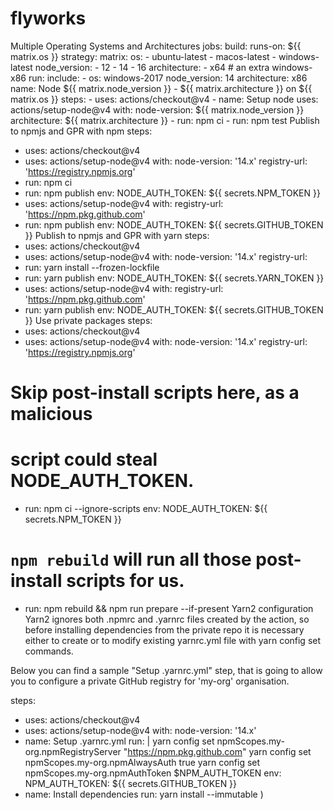 # flyworks
Multiple Operating Systems and Architectures
jobs:
  build:
    runs-on: ${{ matrix.os }}
    strategy:
      matrix:
        os:
          - ubuntu-latest
          - macos-latest
          - windows-latest
        node_version:
          - 12
          - 14
          - 16
        architecture:
          - x64
        # an extra windows-x86 run:
        include:
          - os: windows-2017
            node_version: 14
            architecture: x86
    name: Node ${{ matrix.node_version }} - ${{ matrix.architecture }} on ${{ matrix.os }}
    steps:
      - uses: actions/checkout@v4
      - name: Setup node
        uses: actions/setup-node@v4
        with:
          node-version: ${{ matrix.node_version }}
          architecture: ${{ matrix.architecture }}
      - run: npm ci
      - run: npm test
Publish to npmjs and GPR with npm
steps:
- uses: actions/checkout@v4
- uses: actions/setup-node@v4
  with:
    node-version: '14.x'
    registry-url: 'https://registry.npmjs.org'
- run: npm ci
- run: npm publish
  env:
    NODE_AUTH_TOKEN: ${{ secrets.NPM_TOKEN }}
- uses: actions/setup-node@v4
  with:
    registry-url: 'https://npm.pkg.github.com'
- run: npm publish
  env:
    NODE_AUTH_TOKEN: ${{ secrets.GITHUB_TOKEN }}
Publish to npmjs and GPR with yarn
steps:
- uses: actions/checkout@v4
- uses: actions/setup-node@v4
  with:
    node-version: '14.x'
    registry-url: <registry url>
- run: yarn install --frozen-lockfile
- run: yarn publish
  env:
    NODE_AUTH_TOKEN: ${{ secrets.YARN_TOKEN }}
- uses: actions/setup-node@v4
  with:
    registry-url: 'https://npm.pkg.github.com'
- run: yarn publish
  env:
    NODE_AUTH_TOKEN: ${{ secrets.GITHUB_TOKEN }}
Use private packages
steps:
- uses: actions/checkout@v4
- uses: actions/setup-node@v4
  with:
    node-version: '14.x'
    registry-url: 'https://registry.npmjs.org'
# Skip post-install scripts here, as a malicious
# script could steal NODE_AUTH_TOKEN.
- run: npm ci --ignore-scripts
  env:
    NODE_AUTH_TOKEN: ${{ secrets.NPM_TOKEN }}
# `npm rebuild` will run all those post-install scripts for us.
- run: npm rebuild && npm run prepare --if-present
Yarn2 configuration
Yarn2 ignores both .npmrc and .yarnrc files created by the action, so before installing dependencies from the private repo it is necessary either to create or to modify existing yarnrc.yml file with yarn config set commands.

Below you can find a sample "Setup .yarnrc.yml" step, that is going to allow you to configure a private GitHub registry for 'my-org' organisation.

steps:
- uses: actions/checkout@v4
- uses: actions/setup-node@v4
  with:
    node-version: '14.x'
- name: Setup .yarnrc.yml
  run: |
    yarn config set npmScopes.my-org.npmRegistryServer "https://npm.pkg.github.com"
    yarn config set npmScopes.my-org.npmAlwaysAuth true
    yarn config set npmScopes.my-org.npmAuthToken $NPM_AUTH_TOKEN
  env:
    NPM_AUTH_TOKEN: ${{ secrets.GITHUB_TOKEN }}
- name: Install dependencies
  run: yarn install --immutable
  )
